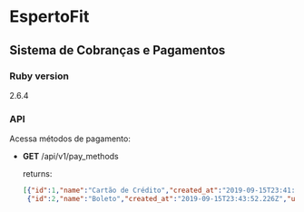 # EspertoFit

## Sistema de Cobranças e Pagamentos

### Ruby version
2.6.4

### API

Acessa métodos de pagamento:
- **GET** /api/v1/pay_methods

  returns:
  ```JSON
  [{"id":1,"name":"Cartão de Crédito","created_at":"2019-09-15T23:41:51.236Z","updated_at":"2019-09-15T23:41:51.236Z"},
   {"id":2,"name":"Boleto","created_at":"2019-09-15T23:43:52.226Z","updated_at":"2019-09-15T23:43:52.226Z"}]
  ```
